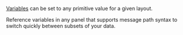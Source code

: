 [Variables](https://foxglove.dev/docs/app-concepts/variables) can be set to any primitive value for a given layout.

Reference variables in any panel that supports message path syntax to switch quickly between subsets of your data.

